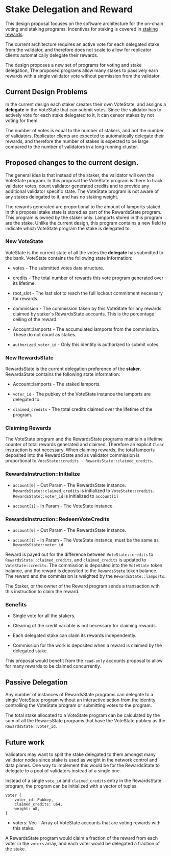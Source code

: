 # Stake Delegation and Reward

This design proposal focuses on the software architecture for the on-chain
voting and staking programs.  Incentives for staking is covered in [staking
rewards](staking-rewards.md).

The current architecture requires an active vote for each delegated stake from
the validator, and therefore does not scale to allow for replicator clients
automatically delegate their rewards.
 
The design proposes a new set of programs for voting and stake delegation, The
proposed programs allow many stakes to passively earn rewards with a single
validator vote without permission from the validator.

## Current Design Problems

In the current design each staker creates their own VoteState, and assigns a
**delegate** in the VoteState that can submit votes.  Since the validator has to
actively vote for each stake delegated to it, it can censor stakes by not voting
for them.

The number of votes is equal to the number of stakers, and not the number of
validators.  Replicator clients are expected to automatically delegate their
rewards, and therefore the number of stakes is expected to be large compared to
the number of validators in a long running cluster.

## Proposed changes to the current design.

The general idea is that instead of the staker, the validator will own the
VoteState program. In this proposal the VoteState program is there to track
validator votes, count validator generated credits and to provide any
additional validator specific state.  The VoteState program is not aware of any
stakes delegated to it, and has no staking weight.

The rewards generated are proportional to the amount of lamports staked.  In
this proposal stake state is stored as part of the RewardsState program. This
program is owned by the staker only.  Lamports stored in this program are the
stake.  Unlike the current design, this program contains a new field to indicate
which VoteState program the stake is delegated to.

### New VoteState

VoteState is the current state of all the votes the **delegate** has submitted
to the bank.  VoteState contains the following state information:

* votes - The submitted votes data structure.

* credits - The total number of rewards this vote program generated over its
lifetime.

* root\_slot - The last slot to reach the full lockout commitment necessary for
rewards.

* commission - The commission taken by this VoteState for any rewards claimed by
staker's RewardsState accounts.  This is the percentage ceiling of the reward.

* Account::lamports - The accumulated lamports from the commission.  These do not
count as stakes.

* `authorized_voter_id` - Only this identity is authorized to submit votes.

### New RewardsState

RewardsState is the current delegation preference of the **staker**. RewardsState
contains the following state information:

* Account::lamports - The staked lamports.

* `voter_id` - The pubkey of the VoteState instance the lamports are
delegated to.

* `claimed_credits` - The total credits claimed over the lifetime of the
program.


### Claiming Rewards

The VoteState program and the RewardsState programs maintain a lifetime counter
of total rewards generated and claimed.  Therefore an explicit `Clear`
instruction is not necessary.  When claiming rewards, the total lamports
deposited into the RewardsState and as validator commission is proportional to
`VoteState::credits - RewardsState::claimed_credits`.

### RewardsInstruction::Initialize

* `account[0]` - Out Param - The RewardsState instance.  
  `RewardsState::claimed_credits` is initialized to `VoteState::credits`.  
  `RewardsState::voter_id` is initialized to `account[1]`

* `account[1]` - In Param - The VoteState instance.

### RewardsInstruction::RedeemVoteCredits


* `account[0]` - Out Param - The RewardsState instance.  

* `account[1]` - In Param - The VoteState instance, must be the same as
`RewardsState::voter_id`


Reward is payed out for the difference between `VoteState::credits` to
`RewardsState::claimed_credits`, and `claimed_credits` is updated to
`VoteState::credits`.  The commission is deposited into the `VoteState` token
balance, and the reward is deposited to the `RewardsState` token balance.  The
reward and the commission is weighted by the `RewardsState::lamports`.

The Staker, or the owner of the Reward program sends a transaction with this
instruction to claim the reward.

### Benefits

* Single vote for all the stakers.

* Clearing of the credit variable is not necessary for claiming rewards.

* Each delegated stake can claim its rewards independently.

* Commission for the work is deposited when a reward is claimed by the delegated
stake.

This proposal would benefit from the `read-only` accounts proposal to allow for
many rewards to be claimed concurrently.

## Passive Delegation

Any number of instances of RewardsState programs can delegate to a single
VoteState program without an interactive action from the identity controlling
the VoteState program or submitting votes to the program.

The total stake allocated to a VoteState program can be calculated by the sum of
all the Rewar:sState programs that have the VoteState pubkey as the
`RewardsState::voter_id`.
 
## Future work

Validators may want to split the stake delegated to them amongst many validator
nodes since stake is used as weight in the network control and data planes.  One
way to implement this would be for the RewardsState to delegate to a pool of
validators instead of a single one.

Instead of a single `vote_id` and `claimed_credits` entry in the RewardsState
program, the program can be initialized with a vector of tuples.

```
Voter {
    voter_id: Pubkey,
    claimed_credits: u64,
    weight: u8,
}
```

* voters: Vec<Voter> - Array of VoteState accounts that are voting rewards with
this stake.

A RewardsState program would claim a fraction of the reward from each voter in
the `voters` array, and each voter would be delegated a fraction of the stake.
